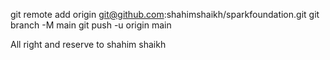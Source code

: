 git remote add origin git@github.com:shahimshaikh/sparkfoundation.git
git branch -M main
git push -u origin main

All right and reserve to shahim shaikh
